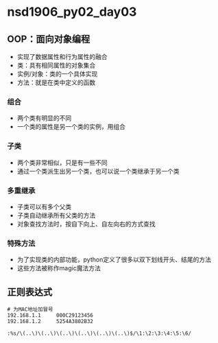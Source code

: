 # nsd1906_py02_day03

## OOP：面向对象编程

- 实现了数据属性和行为属性的融合
- 类：具有相同属性的对象集合
- 实例/对象：类的一个具体实现
- 方法：就是在类中定义的函数

### 组合

- 两个类有明显的不同
- 一个类的属性是另一个类的实例，用组合

### 子类

- 两个类非常相似，只是有一些不同
- 通过一个类派生出另一个类，也可以说一个类继承于另一个类

### 多重继承

- 子类可以有多个父类
- 子类自动继承所有父类的方法
- 对象查找方法时，按自下向上、自左向右的方式查找

### 特殊方法

- 为了实现类的内部功能，python定义了很多以双下划线开头、结尾的方法
- 这些方法被称作magic魔法方法

## 正则表达式

```shell
# 为MAC地址加冒号
192.168.1.1     000C29123456
192.168.1.2     5254A3802B32

:%s/\(..\)\(..\)\(..\)\(..\)\(..\)\(..\)$/\1:\2:\3:\4:\5:\6/
```


